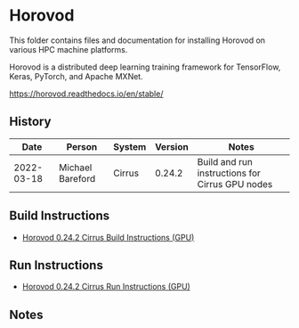 Horovod
=======

This folder contains files and documentation for installing Horovod on various HPC machine platforms.

Horovod is a distributed deep learning training framework for TensorFlow, Keras, PyTorch, and Apache MXNet.

https://horovod.readthedocs.io/en/stable/

History
-------

Date | Person | System | Version | Notes
---- | -------|--------|---------|------
2022-03-18 | Michael Bareford | Cirrus | 0.24.2 | Build and run instructions for Cirrus GPU nodes

Build Instructions
------------------

* [Horovod 0.24.2 Cirrus Build Instructions (GPU)](build_horovod_0.24.2_cirrus_gpu.md)

Run Instructions
------------------

* [Horovod 0.24.2 Cirrus Run Instructions (GPU)](run_horovod_0.24.2_cirrus_gpu.md)

Notes
-----

